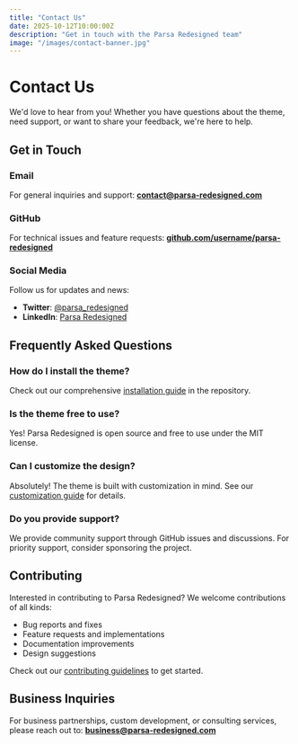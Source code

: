 ```yaml
---
title: "Contact Us"
date: 2025-10-12T10:00:00Z
description: "Get in touch with the Parsa Redesigned team"
image: "/images/contact-banner.jpg"
---
```


# Contact Us

We'd love to hear from you! Whether you have questions about the theme, need support, or want to share your feedback, we're here to help.

## Get in Touch

### Email
For general inquiries and support:
**contact@parsa-redesigned.com**

### GitHub
For technical issues and feature requests:
**[github.com/username/parsa-redesigned](https://github.com/username/parsa-redesigned)**

### Social Media
Follow us for updates and news:
- **Twitter**: [@parsa_redesigned](https://twitter.com/parsa_redesigned)
- **LinkedIn**: [Parsa Redesigned](https://linkedin.com/company/parsa-redesigned)

## Frequently Asked Questions

### How do I install the theme?
Check out our comprehensive [installation guide](https://github.com/username/parsa-redesigned#installation) in the repository.

### Is the theme free to use?
Yes! Parsa Redesigned is open source and free to use under the MIT license.

### Can I customize the design?
Absolutely! The theme is built with customization in mind. See our [customization guide](https://github.com/username/parsa-redesigned/wiki/customization) for details.

### Do you provide support?
We provide community support through GitHub issues and discussions. For priority support, consider sponsoring the project.

## Contributing

Interested in contributing to Parsa Redesigned? We welcome contributions of all kinds:
- Bug reports and fixes
- Feature requests and implementations
- Documentation improvements
- Design suggestions

Check out our [contributing guidelines](https://github.com/username/parsa-redesigned/blob/main/CONTRIBUTING.md) to get started.

## Business Inquiries

For business partnerships, custom development, or consulting services, please reach out to:
**business@parsa-redesigned.com**